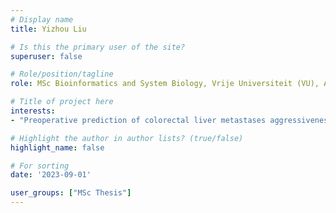 ```yaml
---
# Display name
title: Yizhou Liu

# Is this the primary user of the site?
superuser: false

# Role/position/tagline
role: MSc Bioinformatics and System Biology, Vrije Universiteit (VU), Amsterdam, NL (2023-2024)

# Title of project here
interests:
- "Preoperative prediction of colorectal liver metastases aggressiveness using radiomics and deep learning to select patients for chemotherapy."

# Highlight the author in author lists? (true/false)
highlight_name: false

# For sorting
date: '2023-09-01'

user_groups: ["MSc Thesis"]
---
```

